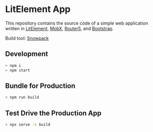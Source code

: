 # LitElement App

This repository contains the source code of a simple web application written in [LitElement](https://lit-element.polymer-project.org/), [MobX](https://mobx.js.org/), [Router5](https://router5.js.org/), and [Bootstrap](https://getbootstrap.com/).

Build tool: [Snowpack](https://www.snowpack.dev/)

## Development

```bash
> npm i
> npm start
```

## Bundle for Production

```bash
> npm run build
```

## Test Drive the Production App

```bash
> npx serve -s build
```
